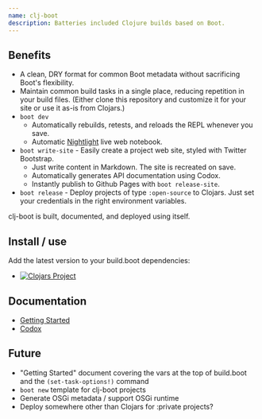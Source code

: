 ```yaml
---
name: clj-boot
description: Batteries included Clojure builds based on Boot.
---
```

## Benefits

* A clean, DRY format for common Boot metadata without sacrificing Boot's flexibility.
* Maintain common build tasks in a single place, reducing repetition in your build files.  (Either clone this repository and customize it for your site or use it as-is from Clojars.)
* ```boot dev```
    * Automatically rebuilds, retests, and reloads the REPL whenever you save.
    * Automatic [Nightlight](https://sekao.net/nightlight/) live web notebook.
* ```boot write-site``` - Easily create a project web site, styled with Twitter Bootstrap.
    * Just write content in Markdown.  The site is recreated on save.
    * Automatically generates API documentation using Codox.
    * Instantly publish to Github Pages with ```boot release-site```.
* ```boot release``` - Deploy projects of type ```:open-source``` to Clojars.  Just set your credentials in the right environment variables.

clj-boot is built, documented, and deployed using itself.


## Install / use

Add the latest version to your build.boot dependencies:

* [![Clojars Project](https://img.shields.io/clojars/v/coconutpalm/clj-boot.svg)](https://clojars.org/coconutpalm/clj-boot)

## Documentation

* [Getting Started](getting-started.html)
* [Codox](codox/index.html)


## Future

* "Getting Started" document covering the vars at the top of build.boot and the ```(set-task-options!)``` command
* ```boot new``` template for clj-boot projects
* Generate OSGi metadata / support OSGi runtime
* Deploy somewhere other than Clojars for :private projects?
